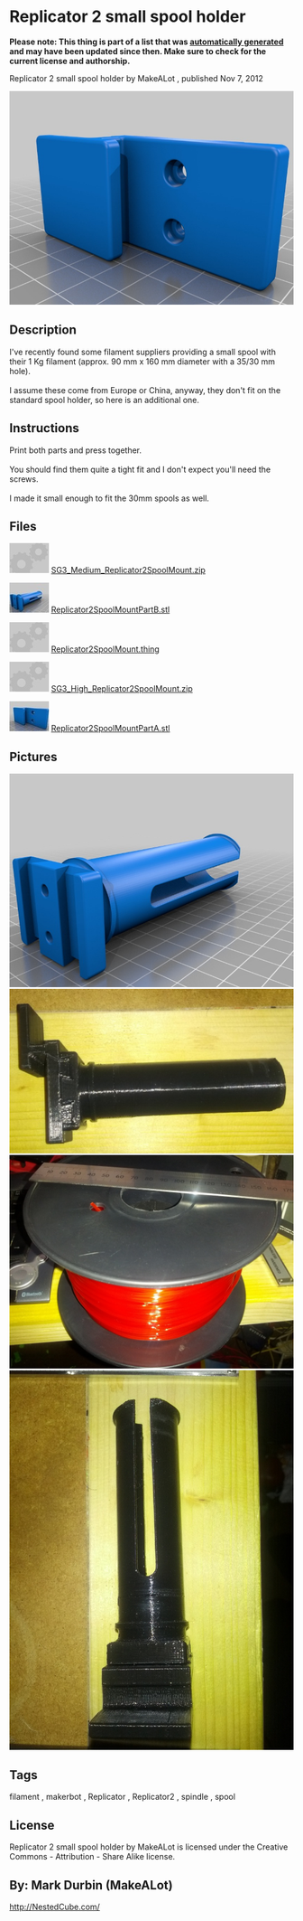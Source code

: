 Replicator 2 small spool holder
===============
**Please note: This thing is part of a list that was [automatically generated](https://github.com/carlosgs/export-things) and may have been updated since then. Make sure to check for the current license and authorship.**  

Replicator 2 small spool holder  by MakeALot , published Nov 7, 2012

![Image](img/Replicator2SpoolMountPartA_display_large.jpg)

Description
--------
I've recently found some filament suppliers providing a small spool with their 1 Kg filament (approx. 90 mm x 160 mm diameter with a 35/30 mm hole). <br />
<br />
I assume these come from Europe or  China, anyway, they don't fit on the standard spool holder, so here is an additional one.

Instructions
--------
Print both parts and press together.<br />
<br />
You should find them quite a tight fit and I don't expect you'll need the screws.<br />
<br />
I made it small enough to fit the 30mm spools as well.

Files
--------
[![Image](img/Gears_preview_tinycard.jpg)](SG3_Medium_Replicator2SpoolMount.zip)
 [ SG3_Medium_Replicator2SpoolMount.zip](SG3_Medium_Replicator2SpoolMount.zip)  

[![Image](img/Replicator2SpoolMountPartB_preview_tinycard.jpg)](Replicator2SpoolMountPartB.stl)
 [ Replicator2SpoolMountPartB.stl](Replicator2SpoolMountPartB.stl)  

[![Image](img/Gears_preview_tinycard.jpg)](Replicator2SpoolMount.thing)
 [ Replicator2SpoolMount.thing](Replicator2SpoolMount.thing)  

[![Image](img/Gears_preview_tinycard.jpg)](SG3_High_Replicator2SpoolMount.zip)
 [ SG3_High_Replicator2SpoolMount.zip](SG3_High_Replicator2SpoolMount.zip)  

[![Image](img/Replicator2SpoolMountPartA_preview_tinycard.jpg)](Replicator2SpoolMountPartA.stl)
 [ Replicator2SpoolMountPartA.stl](Replicator2SpoolMountPartA.stl)  



Pictures
--------
![Image](img/Replicator2SpoolMountPartB_display_large.jpg)
![Image](img/2012-11-06_23.50.57_display_large.jpg)
![Image](img/IMG_20121106_235231_display_large.jpg)
![Image](img/IMG_20121106_235130_display_large.jpg)


Tags
--------
filament , makerbot , Replicator , Replicator2 , spindle , spool  

  

License
--------
Replicator 2 small spool holder by MakeALot is licensed under the Creative Commons - Attribution - Share Alike license.  



By: Mark Durbin (MakeALot)
--------
<http://NestedCube.com/>